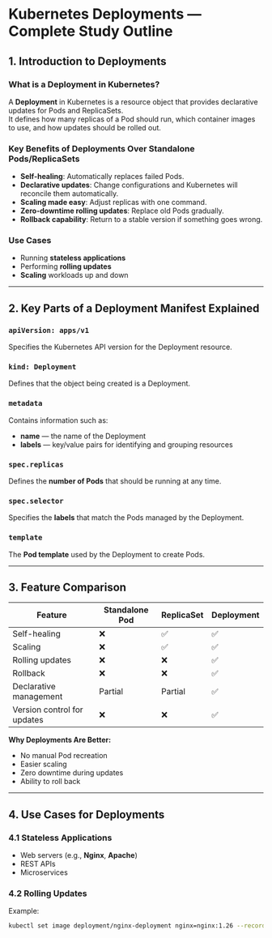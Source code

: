# Kubernetes Deployments — Complete Study Outline

## 1. Introduction to Deployments

### What is a Deployment in Kubernetes?
A **Deployment** in Kubernetes is a resource object that provides declarative updates for Pods and ReplicaSets.  
It defines how many replicas of a Pod should run, which container images to use, and how updates should be rolled out.

### Key Benefits of Deployments Over Standalone Pods/ReplicaSets
- **Self-healing**: Automatically replaces failed Pods.
- **Declarative updates**: Change configurations and Kubernetes will reconcile them automatically.
- **Scaling made easy**: Adjust replicas with one command.
- **Zero-downtime rolling updates**: Replace old Pods gradually.
- **Rollback capability**: Return to a stable version if something goes wrong.

### Use Cases
- Running **stateless applications**
- Performing **rolling updates**
- **Scaling** workloads up and down

---

## 2. Key Parts of a Deployment Manifest Explained

### `apiVersion: apps/v1`
Specifies the Kubernetes API version for the Deployment resource.

### `kind: Deployment`
Defines that the object being created is a Deployment.

### `metadata`
Contains information such as:
- **name** — the name of the Deployment
- **labels** — key/value pairs for identifying and grouping resources

### `spec.replicas`
Defines the **number of Pods** that should be running at any time.

### `spec.selector`
Specifies the **labels** that match the Pods managed by the Deployment.

### `template`
The **Pod template** used by the Deployment to create Pods.

---

## 3. Feature Comparison

| Feature                      | Standalone Pod | ReplicaSet | Deployment |
|------------------------------|---------------|------------|------------|
| Self-healing                 | ❌             | ✅         | ✅         |
| Scaling                      | ❌             | ✅         | ✅         |
| Rolling updates              | ❌             | ❌         | ✅         |
| Rollback                     | ❌             | ❌         | ✅         |
| Declarative management       | Partial        | Partial    | ✅         |
| Version control for updates  | ❌             | ❌         | ✅         |

**Why Deployments Are Better:**
- No manual Pod recreation
- Easier scaling
- Zero downtime during updates
- Ability to roll back

---

## 4. Use Cases for Deployments

### 4.1 Stateless Applications
- Web servers (e.g., **Nginx**, **Apache**)
- REST APIs
- Microservices

### 4.2 Rolling Updates
Example:
```bash
kubectl set image deployment/nginx-deployment nginx=nginx:1.26 --record
